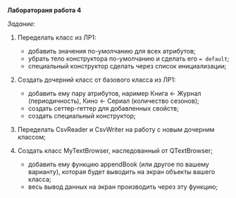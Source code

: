 **Лаборатораня работа 4**

*Задание:*

1) Переделать класс из ЛР1:
   - добавить значения по-умолчанию для всех атрибутов;
   - убрать тело конструктора по-умолчанию и сделать его `= default`;
   - специальный конструктор сделать через список инициализации;

2) Создать дочерний класс от базового класса из ЛР1:
   - добавить ему пару атрибутов, наример
       Книга <- Журнал (периодичность),
       Кино <- Сериал (количество сезонов);
   - создать сеттер-геттер для добавленных свойств;
   - создать специальный конструктор;

3) Переделать CsvReader и CsvWriter на работу с новым дочерним классом;

4) Создать класс MyTextBrowser, наследованный от QTextBrowser;
   - добавить ему функцию appendBook (или другое по вашему варианту),
     которая будет выводить на экран объекты вашего класса;
   - весь вывод данных на экран производить через эту функцию;
